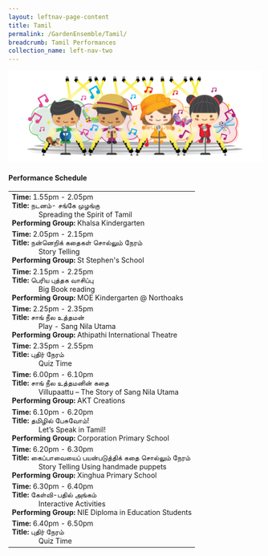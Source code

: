 ```yaml
---
layout: leftnav-page-content
title: Tamil
permalink: /GardenEnsemble/Tamil/
breadcrumb: Tamil Performances
collection_name: left-nav-two
---
```


<img src="/images/17_Singing mascots-02.png" alt="" />

#### Performance Schedule

 
<table class="table-h">
  <tr>
    <td COLSPAN="2">
    <b>Time: </b>1.55pm - 2.05pm
    <br><b>Title: </b> நடனம்- சங்கே முழங்கு<p style=" padding-left:53px;margin:0px;">Spreading the Spirit of Tamil </p>
   <b>Performing Group: </b>Khalsa Kindergarten
    </td>
  </tr>
  <tr>
    <td COLSPAN="2">
    <b>Time: </b>2.05pm - 2.15pm
    <br><b>Title: </b> நன்னெறிக் கதைகள் சொல்லும் நேரம் <p style=" padding-left:53px;margin:0px;">Story Telling </p>    
   <b>Performing Group: </b>St Stephen's School
    </td>
  </tr>
  <tr>
    <td COLSPAN="2">
    <b>Time: </b>2.15pm - 2.25pm
    <br><b>Title: </b>பெரிய புத்தக வாசிப்பு <p style=" padding-left:53px;margin:0px;">Big Book reading </p>
   <b>Performing Group: </b>MOE Kindergarten @ Northoaks
    </td>
  </tr>
  <tr>
    <td COLSPAN="2">
    <b>Time: </b>2.25pm - 2.35pm
    <br><b>Title: </b>   சாங் நீல உத்தமன்<p style=" padding-left:53px;margin:0px;">Play - Sang Nila Utama</p>
   <b>Performing Group: </b>Athipathi International Theatre
    </td>
  </tr>
  <tr>
    <td COLSPAN="2">
    <b>Time: </b>2.35pm - 2.55pm
    <br><b>Title: </b>புதிர் நேரம்<p style=" padding-left:53px;margin:0px;">Quiz Time</p>
    </td>
  </tr>
   <tr>
    <td COLSPAN="2">
    <b>Time: </b>6.00pm - 6.10pm
    <br><b>Title: </b>சாங் நீல உத்தமனின் கதை <p style=" padding-left:53px;margin:0px;">Villupaattu – The Story of Sang Nila Utama</p>
   <b>Performing Group: </b>AKT Creations
    </td>
  </tr>
   <tr>
    <td COLSPAN="2">
    <b>Time: </b>6.10pm - 6.20pm
    <br><b>Title: </b>தமிழில் பேசுவோம்!<p style=" padding-left:53px;margin:0px;"> Let’s Speak in Tamil!</p>
   <b>Performing Group: </b>Corporation Primary School
    </td>
  </tr>
   <tr>
    <td COLSPAN="2">
    <b>Time: </b>6.20pm - 6.30pm
    <br><b>Title: </b>   கைப்பாவையைப் பயன்படுத்திக்  கதை சொல்லும் நேரம் <p style=" padding-left:53px;margin:0px;">Story Telling Using handmade puppets</p>
   <b>Performing Group: </b>Xinghua Primary School
    </td>
  </tr>
   <tr>
    <td COLSPAN="2">
    <b>Time: </b>6.30pm - 6.40pm
    <br><b>Title: </b>  கேள்வி-பதில் அங்கம் <p style=" padding-left:53px;margin:0px;">Interactive Activities</p>
   <b>Performing Group: </b>NIE Diploma in Education Students
    </td>
  </tr>
   <tr>
    <td COLSPAN="2">
    <b>Time: </b>6.40pm - 6.50pm
    <br><b>Title: </b>புதிர் நேரம்<p style=" padding-left:53px;margin:0px;">Quiz Time</p>
    </td>
  </tr>
</table>
